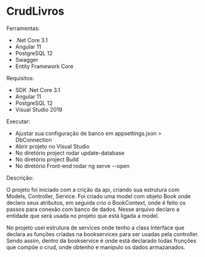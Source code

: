 # CrudLivros

Ferramentas:

 * .Net Core 3.1
 * Angular 11
 * PostgreSQL 12
 * Swagger
 * Entity Framework Core
 
Requisitos:

 * SDK .Net Core 3.1
 * Angular 11
 * PostgreSQL 12
 * Visual Studio 2019
 
Executar:

 * Ajustar sua configuração de banco em appsettings.json > DbConnection
 * Abrir projeto no Visual Studio
 * No diretório project rodar update-database
 * No diretório project Build
 * No diretório Front-end rodar ng serve --open

Descrição:

 O projeto foi iniciado com a crição da api, criando sua estrutura com Models, Controller, Service. Foi criado uma model com objeto Book onde declaro seus atributos, em seguida crio o BookContext, onde é feito os passos para conexão com banco de dados. Nesse arquivo declaro a entidade que será usada no projeto que está ligada a model.
 
 No projeto usei estrutura de services onde tenho a class Interface que declara as funções criadas na bookservices para ser usadas pela controller. Sendo assim, dentro da bookservice é onde está declarado todas frunções que compõe o crud, onde obtenho e manipulo os dados armazanados.
